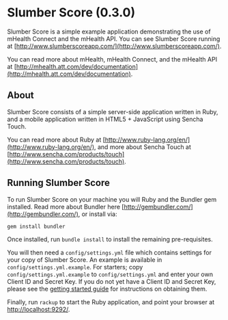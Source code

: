 Slumber Score (0.3.0)
=====================

Slumber Score is a simple example application demonstrating the use of mHealth Connect and the mHealth API. You can see Slumber Score running at [http://www.slumberscoreapp.com/](http://www.slumberscoreapp.com/).

You can read more about mHealth, mHealth Connect, and the mHealth API at [http://mhealth.att.com/dev/documentation](http://mhealth.att.com/dev/documentation).

About
-----

Slumber Score consists of a simple server-side application written in Ruby, and a mobile application written in HTML5 + JavaScript using Sencha Touch.

You can read more about Ruby at [http://www.ruby-lang.org/en/](http://www.ruby-lang.org/en/), and more about Sencha Touch at [http://www.sencha.com/products/touch](http://www.sencha.com/products/touch).

Running Slumber Score
---------------------

To run Slumber Score on your machine you will Ruby and the Bundler gem installed. Read more about Bundler here [http://gembundler.com/](http://gembundler.com/), or install via:

    gem install bundler

Once installed, run `bundle install` to install the remaining pre-requisites.

You will then need a `config/settings.yml` file which contains settings for your copy of Slumber Score. An example is available in `config/settings.yml.example`. For starters; copy `config/settings.yml.example` to `config/settings.yml` and enter your own Client ID and Secret Key. If you do not yet have a Client ID and Secret Key, please see the [getting started guide](http://mhealth.att.com/dev/documentation/mhealth) for instructions on obtaining them.

Finally, run `rackup` to start the Ruby application, and point your browser at [http://localhost:9292/](http://localhost:9292/).
